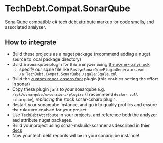 # TechDebt.Compat.SonarQube
SonarQube compatible c# tech debt attribute markup for code smells, and associated analyser.

## How to integrate 
 - Build these projects as a nuget package (recommend adding a nuget source to local package directory)
 - Build a sonarqube plugin for this analyzer using [the sonar-roslyn sdk](https://github.com/SonarSource/sonarqube-roslyn-sdk)
   - specify our sqale file like `RoslynSonarQubePluginGenerator.exe /a:TechDebt.Compat.SonarQube /sqale:Sqale.xml` 
 - Build the [custom sonar-csharp fork](https://github.com/flavourous/sonar-csharp/tree/topic/setGapInDiagnosticAnalyser) plugin (this enables setting the effort in sonar) 
 - Copy these plugin `jar`s to your sonarqube e.g. `/opt/sonarqube/extensions/plugins` (I recommend `docker pull sonarqube`), *replacing* the stock sonar-csharp plugin.
 - Restart your sonarqube instance, and go into quality profiles and ensure the rules are enabled for your project.
 - Use `TechDebtAttribute` in your projects, and reference both the analyzer and attribute nuget packages.
 - Build your project using [sonar-msbuild-scanner](https://github.com/SonarSource/sonar-scanner-msbuild) as [described in thier docs](https://docs.sonarqube.org/display/SCAN/Analyzing+with+SonarQube+Scanner+for+MSBuild)
 - Now your tech debt records will be in your sonarqube instance!
